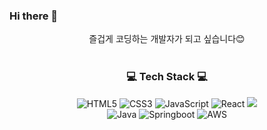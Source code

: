 ### Hi there 👋

<div align=center>

즐겁게 코딩하는 개발자가 되고 싶습니다😊
<br><br>
### :computer: Tech Stack :computer:
![HTML5](https://img.shields.io/badge/Html5-%23E34F26.svg?style=flat-square&logo=html5&logoColor=white)
![CSS3](https://img.shields.io/badge/Css3-%231572B6.svg?style=flat-square&logo=css3&logoColor=white)
![JavaScript](https://img.shields.io/badge/JavaScript-F7DF1E.svg?style=flat-square&logo=javascript&logoColor=black)
![React](https://img.shields.io/badge/-React-222222?style=flat-square&logo=react)
<img src="https://img.shields.io/badge/Node.js-339933?style=flat-square&logo=Node.js&logoColor=white"><br>
![Java](https://img.shields.io/badge/Java-%23ED8B00.svg?style=flat-square&logo=java&logoColor=white)
![Springboot](https://img.shields.io/badge/SpringBoot-6DB33F.svg?style=flat-square&logo=springboot&logoColor=white)
![AWS](https://img.shields.io/badge/AmazonAWS-232F3E.svg?style=flat-square&logo=AmazonAWS&logoColor=white)

</div>

<!--
**sinsungs/sinsungs** is a ✨ _special_ ✨ repository because its `README.md` (this file) appears on your GitHub profile.

Here are some ideas to get you started:

- 🔭 I’m currently working on ...
- 🌱 I’m currently learning ...
- 👯 I’m looking to collaborate on ...
- 🤔 I’m looking for help with ...
- 💬 Ask me about ...
- 📫 How to reach me: ...
- 😄 Pronouns: ...
- ⚡ Fun fact: ...
-->
